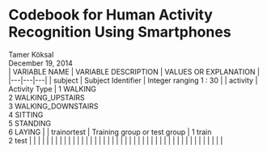 # Codebook for Human Activity Recognition Using Smartphones
Tamer Köksal  
December 19, 2014  
| VARIABLE NAME  | VARIABLE DESCRIPTION  | VALUES OR EXPLANATION  |
|---|---|---|
| subject   | Subject Identifier   | Integer ranging 1 : 30   |
| activity  | Activity Type        | 1 WALKING <br />2 WALKING_UPSTAIRS <br />3 WALKING_DOWNSTAIRS <br />4 SITTING <br />5 STANDING <br />6 LAYING |
| trainortest  | Training group or test group  | 1 train <br >2 test  |
|   |   |   |
|   |   |   |
|   |   |   |
|   |   |   |
|   |   |   |
|   |   |   |
|   |   |   |
|   |   |   |
|   |   |   |
|   |   |   |
|   |   |   |

